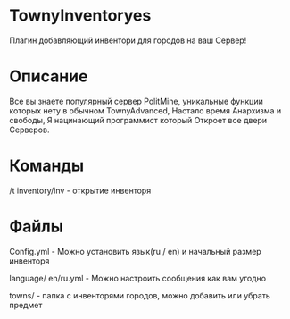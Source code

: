 # TownyInventoryes

Плагин добавляющий инвентори для городов на ваш Сервер!

# Описание

Все вы знаете популярный сервер PolitMine, уникальные функции которых нету в обычном TownyAdvanced, Настало время Анархизма и свободы, Я нацинающий программист который Откроет все двери Серверов.

# Команды

/t inventory/inv - открытие инвенторя

# Файлы

Config.yml - Можно установить язык(ru / en) и начальный размер инвенторя

language/  en/ru.yml - Можно настроить сообщения как вам угодно

towns/ - папка с инвенторями городов, можно добавить или убрать предмет
